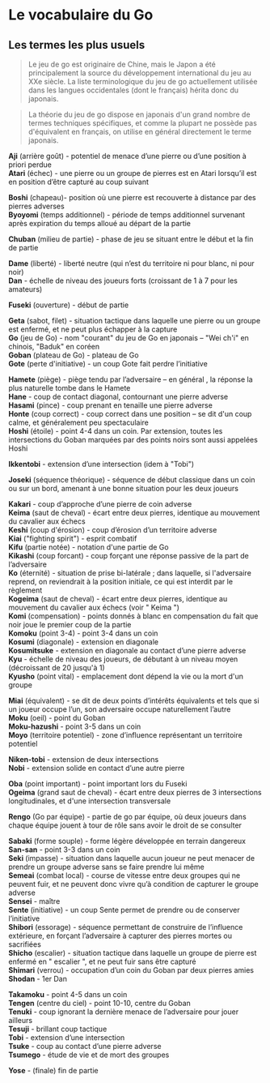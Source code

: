 # Le vocabulaire du Go
## Les termes les plus usuels

> Le jeu de go est originaire de Chine, mais le Japon a été principalement la source du développement international du jeu au XXe siècle. La liste terminologique du jeu de go actuellement utilisée dans les langues occidentales (dont le français) hérita donc du japonais.

> La théorie du jeu de go dispose en japonais d'un grand nombre de termes techniques spécifiques, et comme la plupart ne possède pas d'équivalent en français, on utilise en général directement le terme japonais.

**Aji** (arrière goût) - potentiel de menace d’une pierre ou d’une position à priori perdue<br />
**Atari** (échec) - une pierre ou un groupe de pierres est en Atari lorsqu’il est en position d’être capturé au coup suivant

**Boshi** (chapeau)-  position où une pierre est recouverte à distance par des pierres adverses<br />
**Byoyomi** (temps additionnel) - période de temps additionnel survenant après expiration du temps alloué au départ de la partie

**Chuban** (milieu de partie) - phase de jeu se situant entre le début et la fin de partie

**Dame** (liberté) - liberté neutre (qui n’est du territoire ni pour blanc, ni pour noir)<br />
**Dan** - échelle de niveau des joueurs forts (croissant de 1 à 7 pour les amateurs)

**Fuseki** (ouverture) - début de partie

**Geta** (sabot, filet) - situation tactique dans laquelle une pierre ou un groupe est enfermé, et ne peut plus échapper à la capture<br />
**Go** (jeu de Go) - nom "courant" du jeu de Go en japonais – "Wei ch'i" en chinois, "Baduk" en coréen<br />
**Goban** (plateau de Go) - plateau de Go<br />
**Gote** (perte d'initiative) - un coup Gote fait perdre l’initiative

**Hamete** (piège) - piège tendu par l’adversaire – en général , la réponse la plus naturelle tombe dans le Hamete<br />
**Hane** - coup de contact diagonal, contournant une pierre adverse<br />
**Hasami** (pince) - coup prenant en tenaille une pierre adverse<br />
**Honte** (coup correct) - coup correct dans une position – se dit d'un coup calme, et généralement peu spectaculaire<br />
**Hoshi** (étoile) - point 4-4 dans un coin. Par extension, toutes les intersections du Goban marquées par des points noirs sont aussi appelées Hoshi

**Ikkentobi** - extension d’une intersection (idem à "Tobi")

**Joseki** (séquence théorique) - séquence de début classique dans un coin ou sur un bord, amenant à une bonne situation pour les deux joueurs

**Kakari** - coup d’approche d’une pierre de coin adverse<br />
**Keima** (saut de cheval) - écart entre deux pierres, identique au mouvement du cavalier aux échecs<br />
**Keshi** (coup d'érosion) - coup d’érosion d’un territoire adverse<br />
**Kiai** ("fighting spirit") - esprit combatif<br />
**Kifu** (partie notée) - notation d'une partie de Go<br />
**Kikashi** (coup forcant) - coup forçant une réponse passive de la part de l’adversaire<br />
**Ko** (éternité) - situation de prise bi-latérale ; dans laquelle, si l'adversaire reprend, on reviendrait à la position initiale, ce qui est interdit par le règlement<br />
**Kogeima** (saut de cheval) - écart entre deux pierres, identique au mouvement du cavalier aux échecs (voir " Keima ")<br />
**Komi** (compensation) - points donnés à blanc en compensation du fait que noir joue le premier coup de la partie<br />
**Komoku** (point 3-4) - point 3-4 dans un coin<br />
**Kosumi** (diagonale) - extension en diagonale<br />
**Kosumitsuke** - extension en diagonale au contact d’une pierre adverse<br />
**Kyu** - échelle de niveau des joueurs, de débutant à un niveau moyen (décroissant de 20 jusqu'à 1)<br />
**Kyusho** (point vital) - emplacement dont dépend la vie ou la mort d'un groupe

**Miai** (équivalent) - se dit de deux points d’intérêts équivalents et tels que si un joueur occupe l’un, son adversaire occupe naturellement l’autre<br />
**Moku** (oeil) - point du Goban<br />
**Moku-hazushi** - point 3-5 dans un coin<br />
**Moyo** (territoire potentiel) - zone d’influence représentant un territoire potentiel

**Niken-tobi** - extension de deux intersections<br />
**Nobi** - extension solide en contact d’une autre pierre

**Oba** (point important) - point important lors du Fuseki<br />
**Ogeima** (grand saut de cheval) - écart entre deux pierres de 3 intersections longitudinales, et d'une intersection transversale

**Rengo** (Go par équipe) - partie de go par équipe, où deux joueurs dans chaque équipe jouent à tour de rôle sans avoir le droit de se consulter

**Sabaki** (forme souple) - forme légère développée en terrain dangereux<br />
**San-san** - point 3-3 dans un coin<br />
**Seki** (impasse) - situation dans laquelle aucun joueur ne peut menacer de prendre un groupe adverse sans se faire prendre lui même<br />
**Semeai** (combat local) - course de vitesse entre deux groupes qui ne peuvent fuir, et ne peuvent donc vivre qu’à condition de capturer le groupe adverse<br />
**Sensei** - maître<br />
**Sente** (initiative) - un coup Sente permet de prendre ou de conserver l’initiative<br />
**Shibori** (essorage) - séquence permettant de construire de l’influence extérieure, en forçant l’adversaire à capturer des pierres mortes ou sacrifiées<br />
**Shicho** (escalier) - situation tactique dans laquelle un groupe de pierre est enfermé en " escalier ", et ne peut fuir sans être capturé<br />
**Shimari** (verrou) - occupation d’un coin du Goban par deux pierres amies<br />
**Shodan** - 1er Dan

**Takamoku** - point 4-5 dans un coin<br />
**Tengen** (centre du ciel) - point 10-10, centre du Goban<br />
**Tenuki** - coup ignorant la dernière menace de l’adversaire pour jouer ailleurs<br />
**Tesuji** - brillant coup tactique<br />
**Tobi** - extension d’une intersection<br />
**Tsuke** - coup au contact d’une pierre adverse<br />
**Tsumego** - étude de vie et de mort des groupes

**Yose** - (finale) fin de partie
